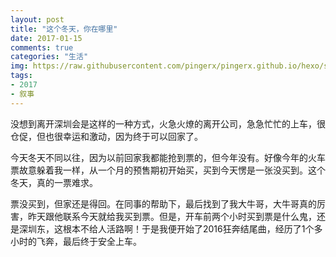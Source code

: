 ```yaml
---
layout: post
title: "这个冬天，你在哪里"
date: 2017-01-15
comments: true
categories: "生活" 
img: https://raw.githubusercontent.com/pingerx/pingerx.github.io/hexo/source/images/20190305001431.jpg
tags:
- 2017
- 叙事
---
```



没想到离开深圳会是这样的一种方式，火急火燎的离开公司，急急忙忙的上车，很仓促，但也很幸运和激动，因为终于可以回家了。

今天冬天不同以往，因为以前回家我都能抢到票的，但今年没有。好像今年的火车票故意躲着我一样，从一个月的预售期初开始买，买到今天愣是一张没买到。这个冬天，真的一票难求。

票没买到，但家还是得回。在同事的帮助下，最后找到了我大牛哥，大牛哥真的厉害，昨天跟他联系今天就给我买到票。但是，开车前两个小时买到票是什么鬼，还是深圳东，这根本不给人活路啊！于是我便开始了2016狂奔结尾曲，经历了1个多小时的飞奔，最后终于安全上车。
